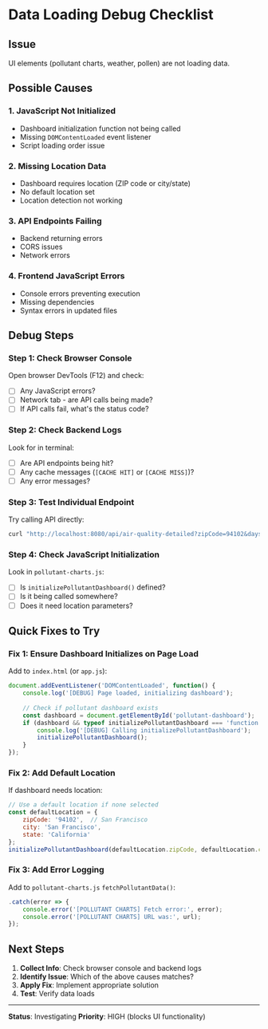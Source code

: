 # Data Loading Debug Checklist

## Issue
UI elements (pollutant charts, weather, pollen) are not loading data.

## Possible Causes

### 1. JavaScript Not Initialized
- Dashboard initialization function not being called
- Missing `DOMContentLoaded` event listener
- Script loading order issue

### 2. Missing Location Data
- Dashboard requires location (ZIP code or city/state)
- No default location set
- Location detection not working

### 3. API Endpoints Failing
- Backend returning errors
- CORS issues
- Network errors

### 4. Frontend JavaScript Errors
- Console errors preventing execution
- Missing dependencies
- Syntax errors in updated files

## Debug Steps

### Step 1: Check Browser Console
Open browser DevTools (F12) and check:
- [ ] Any JavaScript errors?
- [ ] Network tab - are API calls being made?
- [ ] If API calls fail, what's the status code?

### Step 2: Check Backend Logs
Look for in terminal:
- [ ] Are API endpoints being hit?
- [ ] Any cache messages (`[CACHE HIT]` or `[CACHE MISS]`)?
- [ ] Any error messages?

### Step 3: Test Individual Endpoint
Try calling API directly:
```bash
curl "http://localhost:8080/api/air-quality-detailed?zipCode=94102&days=7"
```

### Step 4: Check JavaScript Initialization
Look in `pollutant-charts.js`:
- [ ] Is `initializePollutantDashboard()` defined?
- [ ] Is it being called somewhere?
- [ ] Does it need location parameters?

## Quick Fixes to Try

### Fix 1: Ensure Dashboard Initializes on Page Load
Add to `index.html` (or `app.js`):
```javascript
document.addEventListener('DOMContentLoaded', function() {
    console.log('[DEBUG] Page loaded, initializing dashboard');
    
    // Check if pollutant dashboard exists
    const dashboard = document.getElementById('pollutant-dashboard');
    if (dashboard && typeof initializePollutantDashboard === 'function') {
        console.log('[DEBUG] Calling initializePollutantDashboard');
        initializePollutantDashboard();
    }
});
```

### Fix 2: Add Default Location
If dashboard needs location:
```javascript
// Use a default location if none selected
const defaultLocation = {
    zipCode: '94102',  // San Francisco
    city: 'San Francisco',
    state: 'California'
};
initializePollutantDashboard(defaultLocation.zipCode, defaultLocation.city, defaultLocation.state);
```

### Fix 3: Add Error Logging
Add to `pollutant-charts.js` `fetchPollutantData()`:
```javascript
.catch(error => {
    console.error('[POLLUTANT CHARTS] Fetch error:', error);
    console.error('[POLLUTANT CHARTS] URL was:', url);
});
```

## Next Steps

1. **Collect Info**: Check browser console and backend logs
2. **Identify Issue**: Which of the above causes matches?
3. **Apply Fix**: Implement appropriate solution
4. **Test**: Verify data loads

---

**Status**: Investigating
**Priority**: HIGH (blocks UI functionality)

